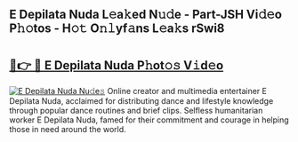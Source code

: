 ## E Depilata Nuda L𝚎a𝚔ed N𝚞𝚍e - Part-JSH Vi𝚍𝚎o P𝚑𝚘tos - H𝚘𝚝 O𝚗𝚕yf𝚊ns L𝚎a𝚔s rSwi8

# <h2><a href="http://kf1wc0.oniu.top/?m=E+Depilata+Nuda">🔗👉 🔴 E Depilata Nuda P𝚑ot𝚘𝚜 V𝚒d𝚎o</a></h2>

[![E Depilata Nuda Nu𝚍e𝚜](https://i.imgur.com/0qMVB7G.gif)](http://kf1wc0.oniu.top/?m=E+Depilata+Nuda)
Online creator and multimedia entertainer E Depilata Nuda, acclaimed for distributing dance and lifestyle knowledge through popular dance routines and brief clips. Selfless humanitarian worker E Depilata Nuda, famed for their commitment and courage in helping those in need around the world.  
